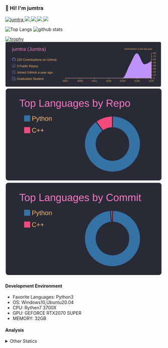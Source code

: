 ### 👋 Hi! I'm jumtra
<p align="left"> 
  <a href="https://github.com/jumtra/jumtra/">
    <img src="https://komarev.com/ghpvc/?username=jumtra" alt="jumtra" />
  </a>
  <a href="http://twitter.com/Jumtra1">
    <img height="20" src="https://img.shields.io/twitter/follow/Jumtra1?label=Twitter&logo=twitter&style=flat" />
  </a>
  <a href="https://github.com/jumtra">
    <img height="20" src="https://img.shields.io/github/followers/jumtra?label=follow&logo=github&style=flat" />
  </a>
  <a href="http://qiita.com/Jumtra">
    <img height="20" src="https://qiita-badge.apiapi.app/s/Jumtra/posts.svg" />
  </a>
  <a href="http://qiita.com/Jumtra">
    <img height="20" src="https://qiita-badge.apiapi.app/s/Jumtra/contributions.svg" />
  </a>
</p>

<p align="left"> 
  <img alt="Top Langs" height="150px" src="https://github-readme-stats.vercel.app/api/top-langs/?username=jumtra&layout=compact&count_private=true&show_icons=true&show_icons=true&theme=onedark" />
  <img alt="github stats" height="150px" src="https://github-readme-stats.vercel.app/api?username=jumtra&count_private=true&show_icons=true&show_icons=true&theme=onedark" />
</p>

[![trophy](https://github-profile-trophy.vercel.app/?username=jumtra&theme=gruvbox)](https://github.com/ryo-ma/github-profile-trophy)
[![](https://raw.githubusercontent.com/jumtra/jumtra/master/profile-summary-card-output/dracula/0-profile-details.svg)](https://github.com/vn7n24fzkq/github-profile-summary-cards)
[![](https://raw.githubusercontent.com/jumtra/jumtra/master/profile-summary-card-output/dracula/1-repos-per-language.svg)](https://github.com/vn7n24fzkq/github-profile-summary-cards)
[![](https://raw.githubusercontent.com/jumtra/jumtra/master/profile-summary-card-output/dracula/2-most-commit-language.svg)](https://github.com/vn7n24fzkq/github-profile-summary-cards)


#### Development Environment

- Favorite Languages: Python3
- OS: Windows10,Ubuntu20.04
- CPU: Rythen7 3700X
- GPU: GEFORCE RTX2070 SUPER
- MEMORY: 32GB

#### Analysis
<details>
  <summary>Other Statics</summary>
<!--START_SECTION:waka-->
![Profile Views](http://img.shields.io/badge/Profile%20Views-274-blue)

**🐱 My Github Data** 

> 🏆 31 Contributions in the Year 2021
 > 
> 📦 341.2 kB Used in Github's Storage 
 > 
> 💼 Opted to Hire
 > 
> 📜 3 Public Repositories 
 > 
> 🔑 9 Private Repositories  
 > 
**I'm an Early 🐤** 

```text
🌞 Morning    38 commits     ████░░░░░░░░░░░░░░░░░░░░░   19.39% 
🌆 Daytime    129 commits    ████████████████░░░░░░░░░   65.82% 
🌃 Evening    28 commits     ███░░░░░░░░░░░░░░░░░░░░░░   14.29% 
🌙 Night      1 commits      ░░░░░░░░░░░░░░░░░░░░░░░░░   0.51%

```
📅 **I'm Most Productive on Friday** 

```text
Monday       42 commits     █████░░░░░░░░░░░░░░░░░░░░   21.43% 
Tuesday      20 commits     ██░░░░░░░░░░░░░░░░░░░░░░░   10.2% 
Wednesday    30 commits     ███░░░░░░░░░░░░░░░░░░░░░░   15.31% 
Thursday     31 commits     ████░░░░░░░░░░░░░░░░░░░░░   15.82% 
Friday       48 commits     ██████░░░░░░░░░░░░░░░░░░░   24.49% 
Saturday     21 commits     ██░░░░░░░░░░░░░░░░░░░░░░░   10.71% 
Sunday       4 commits      ░░░░░░░░░░░░░░░░░░░░░░░░░   2.04%

```


📊 **This Week I Spent My Time On** 

```text
⌚︎ Time Zone: Asia/Tokyo

💬 Programming Languages: 
C++                      4 hrs 1 min         █████████████░░░░░░░░░░░░   54.18% 
Python                   2 hrs 22 mins       ████████░░░░░░░░░░░░░░░░░   32.03% 
JSON                     24 mins             █░░░░░░░░░░░░░░░░░░░░░░░░   5.55% 
R                        18 mins             █░░░░░░░░░░░░░░░░░░░░░░░░   4.15% 
Text                     17 mins             █░░░░░░░░░░░░░░░░░░░░░░░░   3.94%

🔥 Editors: 
VS Code                  7 hrs 26 mins       █████████████████████████   100.0%

🐱‍💻 Projects: 
Practice_CPP             4 hrs 12 mins       ██████████████░░░░░░░░░░░   56.58% 
RGNP                     1 hr 5 mins         ███░░░░░░░░░░░░░░░░░░░░░░   14.77% 
GNP-GA                   40 mins             ██░░░░░░░░░░░░░░░░░░░░░░░   9.15% 
GNP                      26 mins             █░░░░░░░░░░░░░░░░░░░░░░░░   5.96% 
クラスタリングTSP改              18 mins             █░░░░░░░░░░░░░░░░░░░░░░░░   4.22%

💻 Operating System: 
Windows                  7 hrs 26 mins       █████████████████████████   100.0%

```

**I Mostly Code in Python** 

```text
Python                   9 repos             ██████████████████████░░░   90.0% 
C++                      1 repo              ██░░░░░░░░░░░░░░░░░░░░░░░   10.0%

```


**Timeline**

![Chart not found](https://raw.githubusercontent.com/jumtra/jumtra/master/charts/bar_graph.png) 


 Last Updated on 20/07/2021
<!--END_SECTION:waka-->
 </details>
